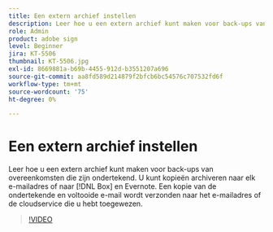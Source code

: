```yaml
---
title: Een extern archief instellen
description: Leer hoe u een extern archief kunt maken voor back-ups van ondertekende overeenkomsten
role: Admin
product: adobe sign
level: Beginner
jira: KT-5506
thumbnail: KT-5506.jpg
exl-id: 8669881a-b69b-4455-912d-b3551207a696
source-git-commit: aa8fd589d214879f2bfcb6bc54576c707532fd6f
workflow-type: tm+mt
source-wordcount: '75'
ht-degree: 0%

---
```


# Een extern archief instellen

Leer hoe u een extern archief kunt maken voor back-ups van overeenkomsten die zijn ondertekend. U kunt kopieën archiveren naar elk e-mailadres of naar [!DNL Box] en Evernote. Een kopie van de ondertekende en voltooide e-mail wordt verzonden naar het e-mailadres of de cloudservice die u hebt toegewezen.

>[!VIDEO](https://video.tv.adobe.com/v/3409072?quality=12&learn=on&hidetitle=true)